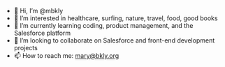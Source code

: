 - 👋 Hi, I’m @mbkly
- 👀 I’m interested in healthcare, surfing, nature, travel, food, good books
- 🌱 I’m currently learning coding, product management, and the Salesforce platform
- 💞️ I’m looking to collaborate on Salesforce and front-end development projects 
- 📫 How to reach me: mary@bkly.org

<!---
mbkly/mbkly is a ✨ special ✨ repository because its `README.md` (this file) appears on your GitHub profile.
You can click the Preview link to take a look at your changes.
--->
